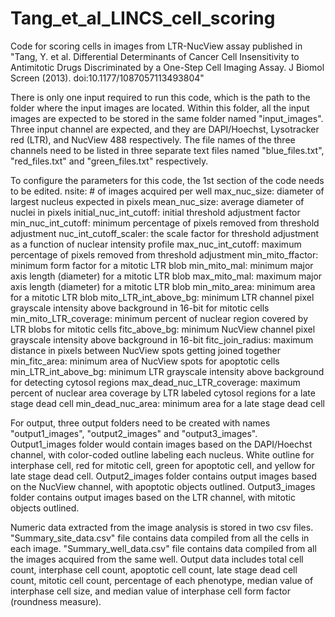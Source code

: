 Tang_et_al_LINCS_cell_scoring
=============================

Code for scoring cells in images from LTR-NucView assay published in "Tang, Y. et al. Differential Determinants of Cancer Cell Insensitivity to Antimitotic Drugs Discriminated by a One-Step Cell Imaging Assay. J Biomol Screen (2013). doi:10.1177/1087057113493804"

There is only one input required to run this code, which is the path to the folder where the input images are located. Within this folder, all the input images are expected to be stored in the same folder named "input_images". Three input channel are expected, and they are DAPI/Hoechst, Lysotracker red (LTR), and NucView 488 respectively. The file names of the three channels need to be listed in three separate text files named "blue_files.txt", "red_files.txt" and "green_files.txt" respectively.

To configure the parameters for this code, the 1st section of the code needs to be edited.
nsite: # of images acquired per well
max_nuc_size: diameter of largest nucleus expected in pixels
mean_nuc_size: average diameter of nuclei in pixels
initial_nuc_int_cutoff: initial threshold adjustment factor
min_nuc_int_cutoff: minimum percentage of pixels removed from threshold adjustment
nuc_int_cutoff_scaler: the scale factor for threshold adjustment as a function of nuclear intensity profile
max_nuc_int_cutoff: maximum percentage of pixels removed from threshold adjustment
min_mito_ffactor: minimum form factor for a mitotic LTR blob
min_mito_mal: minimum major axis length (diameter) for a mitotic LTR blob
max_mito_mal: maximum major axis length (diameter) for a mitotic LTR blob
min_mito_area: minimum area for a mitotic LTR blob
mito_LTR_int_above_bg: minimum LTR channel pixel grayscale intensity above background in 16-bit for mitotic cells
min_mito_LTR_coverage: minimum percent of nuclear region covered by LTR blobs for mitotic cells
fitc_above_bg: minimum NucView channel pixel grayscale intensity above background in 16-bit
fitc_join_radius: maximum distance in pixels between NucView spots getting joined together
min_fitc_area: minimum area of NucView spots for apoptotic cells
min_LTR_int_above_bg: minimum LTR grayscale intensity above background for detecting cytosol regions
max_dead_nuc_LTR_coverage: maximum percent of nuclear area coverage by LTR labeled cytosol regions for a late stage dead cell
min_dead_nuc_area: minimum area for a late stage dead cell

For output, three output folders need to be created with names "output1_images", "output2_images" and "output3_images". Output1_images folder would contain images based on the DAPI/Hoechst channel, with color-coded outline labeling each nucleus. White outline for interphase cell, red for mitotic cell, green for apoptotic cell, and yellow for late stage dead cell. Output2_images folder contains output images based on the NucView channel, with apoptotic objects outlined. Output3_images folder contains output images based on the LTR channel, with mitotic objects outlined.

Numeric data extracted from the image analysis is stored in two csv files. "Summary_site_data.csv" file contains data compiled from all the cells in each image. "Summary_well_data.csv" file contains data compiled from all the images acquired from the same well. Output data includes total cell count, interphase cell count, apoptotic cell count, late stage dead cell count, mitotic cell count, percentage of each phenotype, median value of interphase cell size, and median value of interphase cell form factor (roundness measure).
